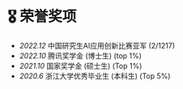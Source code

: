 # 🎖 荣誉奖项

- *2022.12* 中国研究生AI应用创新比赛亚军 (2/1217)
- *2022.10* 腾讯奖学金 (博士生) (top 1%)
- *2021.10* 国家奖学金 (硕士生) (Top 1%)
- *2020.6* 浙江大学优秀毕业生 (本科生) (Top 5%)
